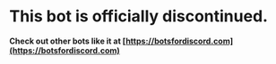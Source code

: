 # This bot is officially discontinued.

**Check out other bots like it at [https://botsfordiscord.com](https://botsfordiscord.com)**
